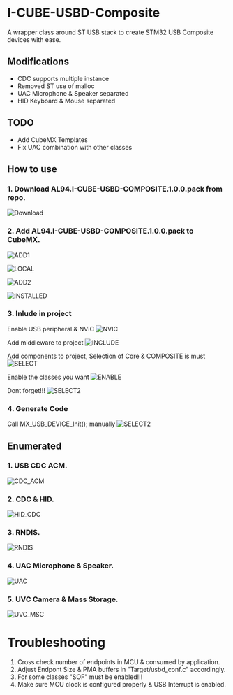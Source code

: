 # I-CUBE-USBD-Composite
A wrapper class around ST USB stack to create STM32 USB Composite devices with ease.
## Modifications
* CDC supports multiple instance
* Removed ST use of malloc
* UAC Microphone & Speaker separated
* HID Keyboard & Mouse separated

## TODO
* Add CubeMX Templates
* Fix UAC combination with other classes

## How to use
### 1. Download AL94.I-CUBE-USBD-COMPOSITE.1.0.0.pack from repo.
![Download](pics/USE/1.Download.PNG)

### 2. Add AL94.I-CUBE-USBD-COMPOSITE.1.0.0.pack to CubeMX.
![ADD1](pics/USE/2.ADD1.png)

![LOCAL](pics/USE/3.LOCAL.png)

![ADD2](pics/USE/4.ADD2.png)

![INSTALLED](pics/USE/5.installed.png)

### 3. Inlude in project
Enable USB peripheral & NVIC
![NVIC](pics/USE/6.NVIC.png)

Add middleware to project
![INCLUDE](pics/USE/7.INCLUDE.png)

Add components to project, Selection of Core & COMPOSITE is must
![SELECT](pics/USE/8.SELECT.png)

Enable the classes you want
![ENABLE](pics/USE/9.ENABLE.png)

Dont forget!!!
![SELECT2](pics/USE/10.SELECT2.png)

### 4. Generate Code
Call MX_USB_DEVICE_Init(); manually
![SELECT2](pics/USE/11.CALL.png)


## Enumerated
### 1. USB CDC ACM.
![CDC_ACM](pics/ENUM/CDC_ACM.PNG)

### 2. CDC & HID.
![HID_CDC](pics/ENUM/HID_CDC.PNG)

### 3. RNDIS.
![RNDIS](pics/ENUM/RNDIS.PNG)

### 4. UAC Microphone & Speaker.
![UAC](pics/ENUM/UAC.PNG)

### 5. UVC Camera & Mass Storage.
![UVC_MSC](pics/ENUM/UVC_MSC.PNG)

# Troubleshooting
1. Cross check number of endpoints in MCU & consumed by application.
2. Adjust Endpont Size & PMA buffers in "Target/usbd_conf.c" accordingly.
3. For some classes "SOF" must be enabled!!!
4. Make sure MCU clock is configured properly & USB Interrupt is enabled.
